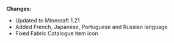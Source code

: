 **Changes:**
- Updated to Minecraft 1.21
- Added French, Japanese, Portuguese and Russian language
- Fixed Fabric Catalogue item icon